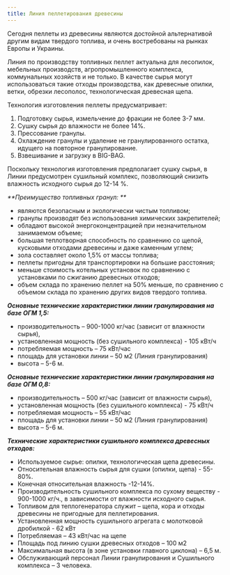 ```yaml
---
title: Линия пеллетирования древесины
---
```

Сегодня пеллеты из древесины являются достойной альтернативой другим видам твердого топлива, и очень востребованы на рынках Европы и Украины.

Линия по производству топливных пеллет актуальна для лесопилок, мебельных производств, агропромышленного комплекса, коммунальных хозяйств и не только. В качестве сырья могут использоваться такие отходы производства, как древесные опилки, ветки, обрезки лесополос, технологическая древесная щепа.

Технология изготовления пеллеты предусматривает:

1. Подготовку сырья, измельчение до фракции не более 3-7 мм.
2. Сушку сырья до влажности не более 14%.
3. Прессование гранулы. 
4. Охлаждение гранулы и удаление не гранулированного остатка, идущего на повторное гранулирование.
5. Взвешивание и загрузку в BIG-BAG.

Поскольку технология изготовления предполагает сушку сырья, в Линии предусмотрен сушильный комплекс, позволяющий снизить влажность исходного сырья до 12-14 %.

_**Преимущество топливных гранул:
**_

* являются безопасным и экологически чистым топливом;
* гранулы производят без использования химических закрепителей;
* обладают высокой энергоконцентрацией при незначительном занимаемом объеме;
* большая теплотворная способность по сравнению со щепой, кусковыми отходами древесины и даже каменным углем;
* зола составляет около 1,5% от массы топлива;
* пеллеты пригодны для транспортировки на большие расстояния;
* меньше стоимость котельных установок по сравнению с установками по сжиганию древесных отходов;
* объем склада по хранению пеллет на 50% меньше, по сравнению с объемом склада по хранению других видов твердого топлива.

**_Основные технические характеристики линии гранулирования на базе ОГМ 1,5:_**

* производительность – 900-1000 кг/час (зависит от влажности сырья), 
* установленная мощность (без сушильного комплекса) - 105 кВт/ч
* потребляемая мощность – 75 кВт/час  
* площадь для установки линии – 50 м2 (Линия гранулирования)
* высота – 5-6 м.

**_Основные технические характеристики линии гранулирования на базе ОГМ 0,8:_**

* производительность – 500 кг/час (зависит от влажности сырья), 
* установленная мощность (без сушильного комплекса) - 75 кВт/ч
* потребляемая мощность – 55 кВт/час  
* площадь для установки линии – 50 м2 (Линия гранулирования)
* высота – 5-6 м.

**_Технические характеристики сушильного комплекса древесных отходов:_**

* Используемое сырье: опилки, технологическая щепа древесины.
* Относительная влажность сырья для сушки (опилки, щепа) - 55-80%.
* Конечная относительная влажность -12-14%.
* Производительность сушильного комплекса по сухому веществу - 900-1000 кг/ч., в зависимости от влажности исходного сырья.
* Топливом для теплогенератора служит – щепа, кора и отходы древесины не пригодные для пеллетирования.
* Установленная мощность сушильного агрегата с молотковой дробилкой - 62 кВт
* Потребляемая – 43 кВт/час на щепе
* Площадь под линию сушки древесных отходов – 100 м2
* Максимальная высота (в зоне установки главного циклона) – 6,5 м.
* Обслуживающий персонал Линии гранулирования и Сушильного комплекса – 3 человека.

